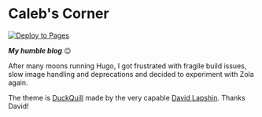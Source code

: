 # Caleb's Corner

[![Deploy to Pages](https://github.com/in03/calebs-corner/actions/workflows/github.pages.yaml/badge.svg)](https://github.com/in03/calebs-corner/actions/workflows/github.pages.yaml)

***My humble blog*** 😌

After many moons running Hugo, I got frustrated with fragile build issues, slow image handling and deprecations and decided to experiment with Zola again.

The theme is [DuckQuill](https://www.getzola.org/themes/duckquill/) made by the very capable [David Lapshin](https://daudix.one/). Thanks David!
